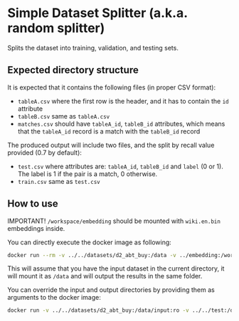 # Simple Dataset Splitter (a.k.a. random splitter)

Splits the dataset into training, validation, and testing sets.

## Expected directory structure
It is expected that it contains the following files (in proper CSV format):
 - `tableA.csv` where the first row is the header, and it has to contain the `id` attribute
 - `tableB.csv` same as `tableA.csv`
 - `matches.csv` should have `tableA_id`, `tableB_id` attributes, which means that the `tableA_id` record is a match with the `tableB_id` record

The produced output will include two files, and the split by recall value provided (0.7 by default):
- `test.csv` where attributes are: `tableA_id`, `tableB_id` and `label` (0 or 1). The label is 1 if the pair is a match, 0 otherwise.
- `train.csv` same as `test.csv`

## How to use

IMPORTANT! `/workspace/embedding` should be mounted with `wiki.en.bin` embeddings inside.

You can directly execute the docker image as following:
```bash
docker run --rm -v ../../datasets/d2_abt_buy:/data -v ../embedding:/workspace/embedding splitter
```
This will assume that you have the input dataset in the current directory,
it will mount it as `/data` and will output the results in the same folder.

You can override the input and output directories by providing them as arguments to the docker image:
```bash
docker run -v ../../datasets/d2_abt_buy:/data/input:ro -v ../../test:/data/output splitter /data/input /data/output
```
